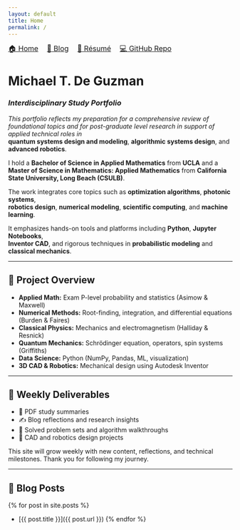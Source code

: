 ```yaml
---
layout: default
title: Home
permalink: /
---
```


<nav style="font-size: 16px; margin-bottom: 20px;">
  <a href="/" style="margin-right: 15px;">🏠 Home</a>
  <a href="#blog" style="margin-right: 15px;">📝 Blog</a>
  <a href="/resume.pdf" style="margin-right: 15px;">📄 Résumé</a>
  <a href="https://github.com/michaeltdeguzman/michaeltdeguzman.github.io" target="_blank">💻 GitHub Repo</a>
</nav>

# Michael T. De Guzman  
### *Interdisciplinary Study Portfolio*

*This portfolio reflects my preparation for a comprehensive review of foundational topics and for post-graduate level research in support of applied technical roles in*  
**quantum systems design and modeling**, **algorithmic systems design**, and **advanced robotics**.

I hold a **Bachelor of Science in Applied Mathematics** from **UCLA** and a  
**Master of Science in Mathematics: Applied Mathematics** from **California State University, Long Beach (CSULB)**.

The work integrates core topics such as **optimization algorithms**, **photonic systems**,  
**robotics design**, **numerical modeling**, **scientific computing**, and **machine learning**.

It emphasizes hands-on tools and platforms including **Python**, **Jupyter Notebooks**,  
**Inventor CAD**, and rigorous techniques in **probabilistic modeling** and **classical mechanics**.

---

## 📘 Project Overview

- **Applied Math:** Exam P-level probability and statistics (Asimow & Maxwell)  
- **Numerical Methods:** Root-finding, integration, and differential equations (Burden & Faires)  
- **Classical Physics:** Mechanics and electromagnetism (Halliday & Resnick)  
- **Quantum Mechanics:** Schrödinger equation, operators, spin systems (Griffiths)  
- **Data Science:** Python (NumPy, Pandas, ML, visualization)  
- **3D CAD & Robotics:** Mechanical design using Autodesk Inventor  

---

## 📆 Weekly Deliverables

- 📄 PDF study summaries  
- ✍️ Blog reflections and research insights  
- 🧮 Solved problem sets and algorithm walkthroughs  
- 🤖 CAD and robotics design projects  

This site will grow weekly with new content, reflections, and technical milestones. Thank you for following my journey.

---

## 📝 Blog Posts

{% for post in site.posts %}
- [{{ post.title }}]({{ post.url }})
{% endfor %}


